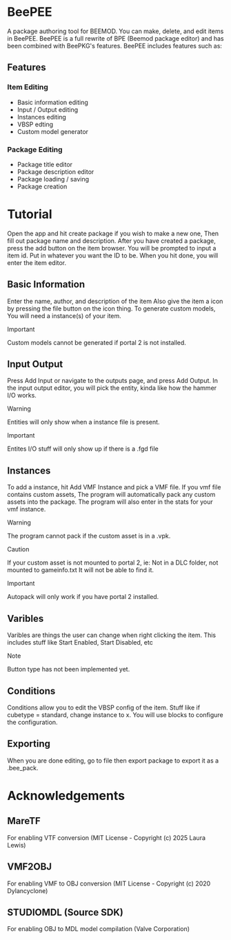 # BeePEE

A package authoring tool for BEEMOD. You can make, delete, and edit items in BeePEE.
BeePEE is a full rewrite of BPE (Beemod package editor) and has been combined with BeePKG's features.
BeePEE includes features such as:

## Features
### Item Editing
* Basic information editing
* Input / Output editing
* Instances editing
* VBSP edting
* Custom model generator

### Package Editing
* Package title editor
* Package description editor
* Package loading / saving
* Package creation

# Tutorial
Open the app and hit create package if you wish to make a new one,
Then fill out package name and description. After you have created a package, press the add button on the item browser.
You will be prompted to input a item id. Put in whatever you want the ID to be.
When you hit done, you will enter the item editor.

## Basic Information
Enter the name, author, and description of the item
Also give the item a icon by pressing the file button on the icon thing.
To generate custom models, You will need a instance(s) of your item.

> [!IMPORTANT]
> Custom models cannot be generated if portal 2 is not installed.

## Input Output
Press Add Input or navigate to the outputs page, and press Add Output.
In the input output editor, you will pick the entity, kinda like how the hammer I/O works.

> [!WARNING]
> Entities will only show when a instance file is present.

> [!IMPORTANT]
> Entites I/O stuff will only show up if there is a .fgd file

## Instances
To add a instance, hit Add VMF Instance and pick a VMF file.
If you vmf file contains custom assets, The program will automatically pack any custom assets into the package.
The program will also enter in the stats for your vmf instance.

> [!WARNING]
> The program cannot pack if the custom asset is in a .vpk.

> [!CAUTION]
> If your custom asset is not mounted to portal 2, ie: Not in a DLC folder, not mounted to gameinfo.txt
> It will not be able to find it.

> [!IMPORTANT]
> Autopack will only work if you have portal 2 installed.
## Varibles
Varibles are things the user can change when right clicking the item. 
This includes stuff like Start Enabled, Start Disabled, etc

> [!NOTE]
> Button type has not been implemented yet.

## Conditions
Conditions allow you to edit the VBSP config of the item.
Stuff like if cubetype = standard, change instance to x.
You will use blocks to configure the configuration.

## Exporting
When you are done editing, go to file then export package to export it as a .bee_pack. 


# Acknowledgements

## MareTF
For enabling VTF conversion (MIT License - Copyright (c) 2025 Laura Lewis)

## VMF2OBJ
For enabling VMF to OBJ conversion (MIT License - Copyright (c) 2020 Dylancyclone)

## STUDIOMDL (Source SDK)
For enabling OBJ to MDL model compilation (Valve Corporation)